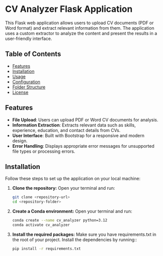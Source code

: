 # CV Analyzer Flask Application

This Flask web application allows users to upload CV documents (PDF or Word format) and extract relevant information from them. The application uses a custom extractor to analyze the content and present the results in a user-friendly interface.

## Table of Contents

- [Features](#features)
- [Installation](#installation)
- [Usage](#usage)
- [Configuration](#configuration)
- [Folder Structure](#folder-structure)
- [License](#license)

## Features

- **File Upload**: Users can upload PDF or Word CV documents for analysis.
- **Information Extraction**: Extracts relevant data such as skills, experience, education, and contact details from CVs.
- **User Interface**: Built with Bootstrap for a responsive and modern design.
- **Error Handling**: Displays appropriate error messages for unsupported file types or processing errors.

## Installation

Follow these steps to set up the application on your local machine:

1. **Clone the repository:**
   Open your terminal and run:
   ```bash
   git clone <repository-url>
   cd <repository-folder>


2. **Create a Conda environment:**
   Open your terminal and run:
   ```bash
   conda create --name cv_analyzer python=3.12
   conda activate cv_analyzer


3. **Install the required packages:**
   Make sure you have requirements.txt in the root of your project. Install the dependencies by running::
   ```bash
   pip install -r requirements.txt